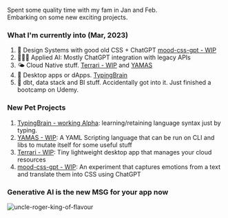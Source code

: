 Spent some quality time with my fam in Jan and Feb. <br />
Embarking on some new exciting projects. <br />

### What I'm currently into (Mar, 2023)
1. 🎨 Design Systems with good old CSS + ChatGPT [mood-css-gpt - WIP](https://github.com/the-watchmaker/mood-css-gpt)
2. 👩🏽‍🎨 Applied AI: Mostly ChatGPT integration with legacy APIs 
3. 🌤️ Cloud Native stuff. [Terrari - WIP](https://github.com/the-watchmaker/terrari) and [YAMAS](https://github.com/the-watchmaker/yamas)
4. 📡 Desktop apps or dApps. [TypingBrain](https://github.com/the-watchmaker/typingbrain) 
5. 🤪 dbt, data stack and BI stuff. Accidentally got into it. Just finished a bootcamp on Udemy. 

### New Pet Projects
1. [TypingBrain - working Alpha](https://github.com/the-watchmaker/typingbrain): learning/retaining language syntax just by typing. 
2. [YAMAS - WIP](https://github.com/the-watchmaker/yamas): A YAML Scripting language that can be run on CLI and libs to mutate itself for some useful stuff
3. [Terrari - WIP](https://github.com/the-watchmaker/terrari): Tiny lightweight desktop app that manages your cloud resources
4. [mood-css-gpt - WIP](https://github.com/the-watchmaker/mood-css-gpt): An experiment that captures emotions from a text and translate them into CSS using ChatGPT

### Generative AI is the new MSG for your app now
![uncle-roger-king-of-flavour](https://user-images.githubusercontent.com/4682613/221276183-9622da64-1231-445e-9ae4-aeea30db95e5.gif)

